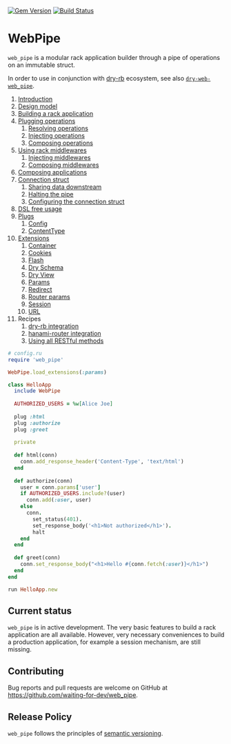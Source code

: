 [![Gem Version](https://badge.fury.io/rb/web_pipe.svg)](https://badge.fury.io/rb/web_pipe)
[![Build Status](https://travis-ci.com/waiting-for-dev/web_pipe.svg?branch=master)](https://travis-ci.com/waiting-for-dev/web_pipe)

# WebPipe

`web_pipe` is a modular rack application builder through a pipe of
operations on an immutable struct.

In order to use in conjunction with [dry-rb](https://dry-rb.org/)
ecosystem, see also
[`dry-web-web_pipe`](https://github.com/waiting-for-dev/dry-web-web_pipe).

1. [Introduction](/docs/introduction.md)
1. [Design model](/docs/design_model.md)
1. [Building a rack application](/docs/building_a_rack_application.md)
1. [Plugging operations](/docs/plugging_operations.md)
   1. [Resolving operations](/docs/plugging_operations/resolving_operations.md)
   1. [Injecting operations](/docs/plugging_operations/injecting_operations.md)
   1. [Composing operations](/docs/plugging_operations/composing_operations.md)
1. [Using rack middlewares](/docs/using_rack_middlewares.md)
   1. [Injecting middlewares](/docs/using_rack_middlewares/injecting_middlewares.md)
   1. [Composing middlewares](/docs/using_rack_middlewares/composing_middlewares.md)
1. [Composing applications](/docs/composing_applications.md)
1. [Connection struct](/docs/connection_struct.md)
   1. [Sharing data downstream](/docs/connection_struct/sharing_data_downstream.md)
   1. [Halting the pipe](/docs/connection_struct/halting_the_pipe.md)
   1. [Configuring the connection struct](/docs/connection_struct/configuring_the_connection_struct.md)
1. [DSL free usage](/docs/dsl_free_usage.md)
1. [Plugs](/docs/plugs.md)
   1. [Config](/docs/plugs/config.md)
   1. [ContentType](/docs/plugs/content_type.md)
1. [Extensions](/docs/extensions.md)
   1. [Container](/docs/extensions/container.md)
   1. [Cookies](/docs/extensions/cookies.md)
   1. [Flash](/docs/extensions/flash.md)
   1. [Dry Schema](/docs/extensions/dry_schema.md)
   1. [Dry View](/docs/extensions/dry_view.md)
   1. [Params](/docs/extensions/params.md)
   1. [Redirect](/docs/extensions/redirect.md)
   1. [Router params](/docs/extensions/router_params.md)
   1. [Session](/docs/extensions/session.md)
   1. [URL](/docs/extensions/url.md)
1. Recipes
   1. [dry-rb integration](/docs/recipes/dry_rb_integration.md)
   1. [hanami-router integration](/docs/recipes/hanami_router_integration.md)
   1. [Using all RESTful methods](/docs/recipes/using_all_restful_methods.mb)

```ruby
# config.ru
require 'web_pipe'

WebPipe.load_extensions(:params)

class HelloApp
  include WebPipe
  
  AUTHORIZED_USERS = %w[Alice Joe]
  
  plug :html
  plug :authorize
  plug :greet
  
  private
  
  def html(conn)
    conn.add_response_header('Content-Type', 'text/html')
  end
  
  def authorize(conn)
    user = conn.params['user']
    if AUTHORIZED_USERS.include?(user)
      conn.add(:user, user)
    else
      conn.
        set_status(401).
        set_response_body('<h1>Not authorized</h1>').
        halt
    end
  end
  
  def greet(conn)
    conn.set_response_body("<h1>Hello #{conn.fetch(:user)}</h1>")
  end
end

run HelloApp.new
```

## Current status

`web_pipe` is in active development. The very basic features to build
a rack application are all available. However, very necessary
conveniences to build a production application, for example a session
mechanism, are still missing.

## Contributing

Bug reports and pull requests are welcome on GitHub at
https://github.com/waiting-for-dev/web_pipe.

## Release Policy

`web_pipe` follows the principles of [semantic versioning](http://semver.org/).
